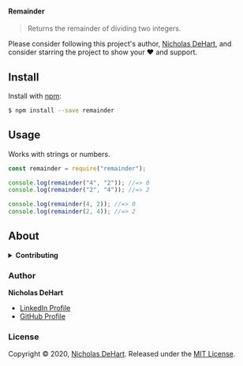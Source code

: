 #### Remainder

> Returns the remainder of dividing two integers.

Please consider following this project's author, [Nicholas DeHart](https://github.com/nickdehart), and consider starring the project to show your :heart: and support.

## Install

Install with [npm](https://www.npmjs.com/):

```sh
$ npm install --save remainder
```

## Usage

Works with strings or numbers.

```js
const remainder = require("remainder");

console.log(remainder("4", "2")); //=> 0
console.log(remainder("2", "4")); //=> 2

console.log(remainder(4, 2)); //=> 0
console.log(remainder(2, 4)); //=> 2
```

## About

<details>
<summary><strong>Contributing</strong></summary>

Pull requests and stars are always welcome. For bugs and feature requests, [please create an issue](../../issues/new).

</details>

<!-- <details>
<summary><strong>Running Tests</strong></summary>

Running and reviewing unit tests is a great way to get familiarized with a library and its API. You can install dependencies and run tests with the following command:

```sh
$ npm install && npm test
```

</details> -->

### Author

**Nicholas DeHart**

- [LinkedIn Profile](https://www.linkedin.com/in/nicholas-dehart/)
- [GitHub Profile](https://github.com/nickdehart)

### License

Copyright © 2020, [Nicholas DeHart](https://github.com/nickdehart).
Released under the [MIT License](LICENSE).

